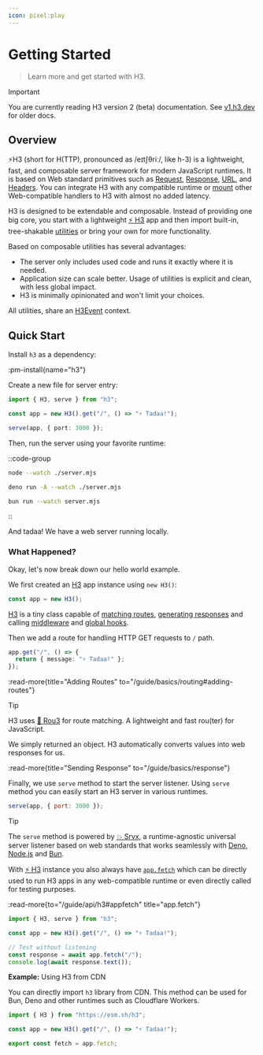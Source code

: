 ```yaml
---
icon: pixel:play
---
```


# Getting Started

> Learn more and get started with H3.

<!-- automd:file src="../.partials/beta.md" -->

> [!IMPORTANT]
> You are currently reading H3 version 2 (beta) documentation. See [v1.h3.dev](https://v1.h3.dev/) for older docs.

<!-- /automd -->

## Overview

⚡H3 (short for H(TTP), pronounced as /eɪtʃθriː/, like h-3) is a lightweight, fast, and composable server framework for modern JavaScript runtimes. It is based on Web standard primitives such as [Request](https://developer.mozilla.org/en-US/docs/Web/API/Request), [Response](https://developer.mozilla.org/en-US/docs/Web/API/Response), [URL](https://developer.mozilla.org/en-US/docs/Web/API/URL), and [Headers](https://developer.mozilla.org/en-US/docs/Web/API/Headers). You can integrate H3 with any compatible runtime or [mount](/guide/api/h3#appmount) other Web-compatible handlers to H3 with almost no added latency.

H3 is designed to be extendable and composable. Instead of providing one big core, you start with a lightweight [⚡ H3](/guide/api/h3) app and then import built-in, tree-shakable [utilities](/utils) or bring your own for more functionality.

Based on composable utilities has several advantages:

- The server only includes used code and runs it exactly where it is needed.
- Application size can scale better. Usage of utilities is explicit and clean, with less global impact.
- H3 is minimally opinionated and won't limit your choices.

All utilities, share an [H3Event](/guide/api/h3event) context.

## Quick Start

Install `h3` as a dependency:

:pm-install{name="h3"}

Create a new file for server entry:

```ts [server.mjs]
import { H3, serve } from "h3";

const app = new H3().get("/", () => "⚡️ Tadaa!");

serve(app, { port: 3000 });
```

Then, run the server using your favorite runtime:

::code-group

```bash [node]
node --watch ./server.mjs
```

```bash [deno]
deno run -A --watch ./server.mjs
```

```bash [bun]
bun run --watch server.mjs
```

::

And tadaa! We have a web server running locally.

### What Happened?

Okay, let's now break down our hello world example.

We first created an [H3](/guide/api/h3) app instance using `new H3()`:

```ts
const app = new H3();
```

[H3](/guide/api/h3) is a tiny class capable of [matching routes](/guide/basics/routing), [generating responses](/guide/basics/response) and calling [middleware](/guide/basics/routing#middleware) and [global hooks](/guide/api/h3#global-hooks).

Then we add a route for handling HTTP GET requests to `/` path.

```ts
app.get("/", () => {
  return { message: "⚡️ Tadaa!" };
});
```

:read-more{title="Adding Routes" to="/guide/basics/routing#adding-routes"}

> [!TIP]
> H3 uses [🌳 Rou3](https://github.com/h3js/rou3) for route matching. A lightweight and fast rou(ter) for JavaScript.

We simply returned an object. H3 automatically converts values into web responses for us.

:read-more{title="Sending Response" to="/guide/basics/response"}

Finally, we use `serve` method to start the server listener. Using `serve` method you can easily start an H3 server in various runtimes.

```js
serve(app, { port: 3000 });
```

> [!TIP]
> The `serve` method is powered by [💥 Srvx](https://srvx.h3.dev/), a runtime-agnostic universal server listener based on web standards that works seamlessly with [Deno](https://deno.com/), [Node.js](https://nodejs.org/) and [Bun](https://bun.sh/).

With [⚡️ H3](/guide/api/h3) instance you also always have [`app.fetch`](/guide/api/h3#appfetch) which can be directly used to run H3 apps in any web-compatible runtime or even directly called for testing purposes.

:read-more{to="/guide/api/h3#appfetch" title="app.fetch"}

```js [test.mjs]
import { H3, serve } from "h3";

const app = new H3().get("/", () => "⚡️ Tadaa!");

// Test without listening
const response = await app.fetch("/");
console.log(await response.text());
```

**Example:** Using H3 from CDN

You can directly import `h3` library from CDN. This method can be used for Bun, Deno and other runtimes such as Cloudflare Workers.

```js
import { H3 } from "https://esm.sh/h3";

const app = new H3().get("/", () => "⚡️ Tadaa!");

export const fetch = app.fetch;
```

<!-- ::read-more{to="https://nitro.build"}
For zero config setup deployment to different providers, we recommend using [Nitro](https://nitro.build).
:: -->
